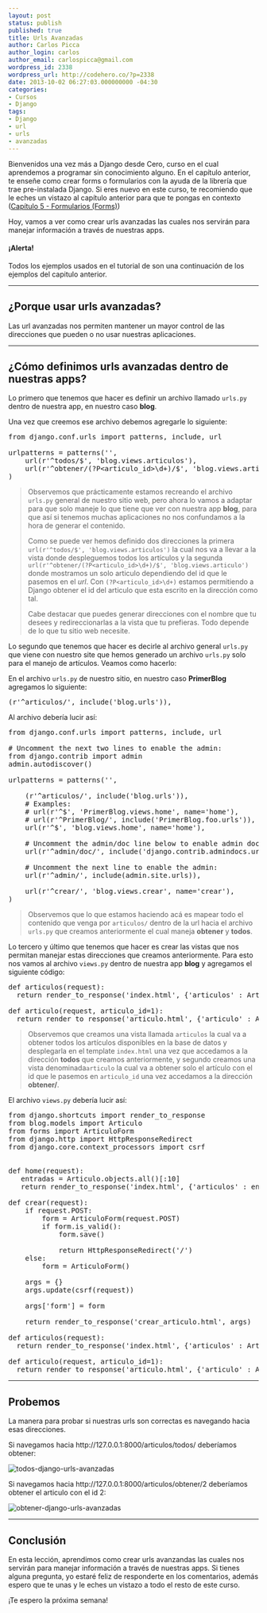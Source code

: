 ```yaml
---
layout: post
status: publish
published: true
title: Urls Avanzadas
author: Carlos Picca
author_login: carlos
author_email: carlospicca@gmail.com
wordpress_id: 2338
wordpress_url: http://codehero.co/?p=2338
date: 2013-10-02 06:27:03.000000000 -04:30
categories:
- Cursos
- Django
tags:
- Django
- url
- urls
- avanzadas
---
```

<p>Bienvenidos una vez más a Django desde Cero, curso en el cual aprendemos a programar sin conocimiento alguno. En el capítulo anterior, te enseñe como crear forms o formularios con la ayuda de la librería que trae pre-instalada Django. Si eres nuevo en este curso, te recomiendo que le eches un vistazo al capítulo anterior para que te pongas en contexto (<a href="http://codehero.co/django-desde-cero-formularios-forms/">Capítulo 5 - Formularios (Forms)</a>)</p>

<p>Hoy, vamos a ver como crear urls avanzadas las cuales nos servirán para manejar información a través de nuestras apps.</p>

<div class="alert alert-info">
  <h4>
    ¡Alerta!
  </h4> Todos los ejemplos usados en el tutorial de son una continuación de los ejemplos del capitulo anterior.
</div>

<hr />

<h2>¿Porque usar urls avanzadas?</h2>

<p>Las url avanzadas nos permiten mantener un mayor control de las direcciones que pueden o no usar nuestras aplicaciones.</p>

<hr />

<h2>¿Cómo definimos urls avanzadas dentro de nuestras apps?</h2>

<p>Lo primero que tenemos que hacer es definir un archivo llamado <code>urls.py</code> dentro de nuestra app, en nuestro caso <strong>blog</strong>.</p>

<p>Una vez que creemos ese archivo debemos agregarle lo siguiente:</p>

<pre>from django.conf.urls import patterns, include, url

urlpatterns = patterns('',
    url(r'^todos/$', 'blog.views.articulos'),
    url(r'^obtener/(?P&lt;articulo_id>\d+)/$', 'blog.views.articulo'),
)
</pre>

<blockquote>
  <p>Observemos que prácticamente estamos recreando el archivo <code>urls.py</code> general de nuestro sitio web, pero ahora lo vamos a adaptar para que solo maneje lo que tiene que ver con nuestra app <strong>blog</strong>, para que así si tenemos muchas aplicaciones no nos confundamos a la hora de generar el contenido.</p>
  
  <p>Como se puede ver hemos definido dos direcciones la primera <code>url(r'^todos/$', 'blog.views.articulos')</code> la cual nos va a llevar a la vista donde despleguemos todos los artículos y la segunda <code>url(r'^obtener/(?P&lt;articulo_id&gt;\d+)/$', 'blog.views.articulo')</code> donde mostramos un solo articulo dependiendo del id que le pasemos en el <em>url</em>. Con <code>(?P&lt;articulo_id&gt;\d+)</code> estamos permitiendo a Django obtener el id del articulo que esta escrito en la dirección como tal.</p>
  
  <p>Cabe destacar que puedes generar direcciones con el nombre que tu desees y redireccionarlas a la vista que tu prefieras. Todo depende de lo que tu sitio web necesite.</p>
</blockquote>

<p>Lo segundo que tenemos que hacer es decirle al archivo general <code>urls.py</code> que viene con nuestro site que hemos generado un archivo <code>urls.py</code> solo para el manejo de artículos. Veamos como hacerlo:</p>

<p>En el archivo <code>urls.py</code> de nuestro sitio, en nuestro caso <strong>PrimerBlog</strong> agregamos lo siguiente:</p>

<pre>(r'^articulos/', include('blog.urls')),
</pre>

<p>Al archivo debería lucir así:</p>

<pre>from django.conf.urls import patterns, include, url

# Uncomment the next two lines to enable the admin:
from django.contrib import admin
admin.autodiscover()

urlpatterns = patterns('',

    (r'^articulos/', include('blog.urls')),
    # Examples:
    # url(r'^$', 'PrimerBlog.views.home', name='home'),
    # url(r'^PrimerBlog/', include('PrimerBlog.foo.urls')),
    url(r'^$', 'blog.views.home', name='home'),

    # Uncomment the admin/doc line below to enable admin documentation:
    url(r'^admin/doc/', include('django.contrib.admindocs.urls')),

    # Uncomment the next line to enable the admin:
    url(r'^admin/', include(admin.site.urls)),

    url(r'^crear/', 'blog.views.crear', name='crear'),
)
</pre>

<blockquote>
  <p>Observemos que lo que estamos haciendo acá es mapear todo el contenido que venga por <code>articulos/</code> dentro de la url hacia el archivo <code>urls.py</code> que creamos anteriormente el cual maneja <strong>obtener</strong> y <strong>todos</strong>.</p>
</blockquote>

<p>Lo tercero y último que tenemos que hacer es crear las vistas que nos permitan manejar estas direcciones que creamos anteriormente. Para esto nos vamos al archivo <code>views.py</code> dentro de nuestra app <strong>blog</strong> y agregamos el siguiente código:</p>

<pre>def articulos(request):
  return render_to_response('index.html', {'articulos' : Articulo.objects.all() })

def articulo(request, articulo_id=1):
  return render_to_response('articulo.html', {'articulo' : Articulo.objects.get(id=articulo_id) })
</pre>

<blockquote>
  <p>Observemos que creamos una vista llamada <code>articulos</code> la cual va a obtener todos los artículos disponibles en la base de datos y desplegarla en el template <code>index.html</code> una vez que accedamos a la dirección <strong>todos</strong> que creamos anteriormente, y segundo creamos una vista denominada<code>articulo</code> la cual va a obtener solo el artículo con el id que le pasemos en <code>articulo_id</code> una vez accedamos a la dirección <strong>obtener/</strong>.</p>
</blockquote>

<p>El archivo <code>views.py</code> debería lucir así:</p>

<pre>from django.shortcuts import render_to_response
from blog.models import Articulo
from forms import ArticuloForm
from django.http import HttpResponseRedirect
from django.core.context_processors import csrf


def home(request):
   entradas = Articulo.objects.all()[:10]
   return render_to_response('index.html', {'articulos' : entradas})

def crear(request):
    if request.POST:
        form = ArticuloForm(request.POST)
        if form.is_valid():
            form.save()

            return HttpResponseRedirect('/')
    else:
        form = ArticuloForm()
     
    args = {}
    args.update(csrf(request))
    
    args['form'] = form

    return render_to_response('crear_articulo.html', args)

def articulos(request):
  return render_to_response('index.html', {'articulos' : Articulo.objects.all() })

def articulo(request, articulo_id=1):
  return render_to_response('articulo.html', {'articulo' : Articulo.objects.get(id=articulo_id) })
</pre>

<hr />

<h2>Probemos</h2>

<p>La manera para probar si nuestras urls son correctas es navegando hacia esas direcciones.</p>

<p>Si navegamos hacia http://127.0.0.1:8000/articulos/todos/ deberíamos obtener:</p>

<p><img src="http://i.imgur.com/CasPE61.png" alt="todos-django-urls-avanzadas" /></p>

<p>Si navegamos hacia http://127.0.0.1:8000/articulos/obtener/2 deberíamos obtener el articulo con el id 2:</p>

<p><img src="http://i.imgur.com/RU9puPo.png" alt="obtener-django-urls-avanzadas" /></p>

<hr />

<h2>Conclusión</h2>

<p>En esta lección, aprendimos como crear urls avanzandas las cuales nos servirán para manejar información a través de nuestras apps. Si tienes alguna pregunta, yo estaré feliz de responderte en los comentarios, además espero que te unas y le eches un vistazo a todo el resto de este curso.</p>

<p>¡Te espero la próxima semana!</p>
